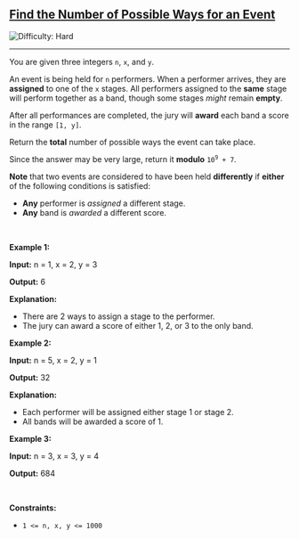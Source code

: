 <h2><a href="https://leetcode.com/problems/find-the-number-of-possible-ways-for-an-event">Find the Number of Possible Ways for an Event</a></h2> <img src='https://img.shields.io/badge/Difficulty-Hard-red' alt='Difficulty: Hard' /><hr><p>You are given three integers <code>n</code>, <code>x</code>, and <code>y</code>.</p>

<p>An event is being held for <code>n</code> performers. When a performer arrives, they are <strong>assigned</strong> to one of the <code>x</code> stages. All performers assigned to the <strong>same</strong> stage will perform together as a band, though some stages <em>might</em> remain <strong>empty</strong>.</p>

<p>After all performances are completed, the jury will <strong>award</strong> each band a score in the range <code>[1, y]</code>.</p>

<p>Return the <strong>total</strong> number of possible ways the event can take place.</p>

<p>Since the answer may be very large, return it <strong>modulo</strong> <code>10<sup>9</sup> + 7</code>.</p>

<p><strong>Note</strong> that two events are considered to have been held <strong>differently</strong> if <strong>either</strong> of the following conditions is satisfied:</p>

<ul>
	<li><strong>Any</strong> performer is <em>assigned</em> a different stage.</li>
	<li><strong>Any</strong> band is <em>awarded</em> a different score.</li>
</ul>

<p>&nbsp;</p>
<p><strong class="example">Example 1:</strong></p>

<div class="example-block">
<p><strong>Input:</strong> <span class="example-io">n = 1, x = 2, y = 3</span></p>

<p><strong>Output:</strong> <span class="example-io">6</span></p>

<p><strong>Explanation:</strong></p>

<ul>
	<li>There are 2 ways to assign a stage to the performer.</li>
	<li>The jury can award a score of either 1, 2, or 3 to the only band.</li>
</ul>
</div>

<p><strong class="example">Example 2:</strong></p>

<div class="example-block">
<p><strong>Input:</strong> <span class="example-io">n = 5, x = 2, y = 1</span></p>

<p><strong>Output:</strong> 32</p>

<p><strong>Explanation:</strong></p>

<ul>
	<li>Each performer will be assigned either stage 1 or stage 2.</li>
	<li>All bands will be awarded a score of 1.</li>
</ul>
</div>

<p><strong class="example">Example 3:</strong></p>

<div class="example-block">
<p><strong>Input:</strong> <span class="example-io">n = 3, x = 3, y = 4</span></p>

<p><strong>Output:</strong> 684</p>
</div>

<p>&nbsp;</p>
<p><strong>Constraints:</strong></p>

<ul>
	<li><code>1 &lt;= n, x, y &lt;= 1000</code></li>
</ul>
